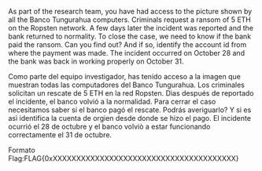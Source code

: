 As part of the research team, you have had access to the picture shown by all the Banco Tungurahua computers. Criminals request a ransom of 5 ETH on the Ropsten network. A few days later the incident was reported and the bank returned to normality. To close the case, we need to know if the bank paid the ransom. Can you find out? And if so, identify the account id from where the payment was made. The incident occurred on October 28 and the bank was back in working properly on October 31.

Como parte del equipo investigador, has tenido acceso a la imagen que muestran todas las computadores del Banco Tungurahua. Los criminales solicitan un rescate de 5 ETH en la red Ropsten. Dìas después de reportado el incidente, el banco volvió a la normalidad. Para cerrar el caso necesitamos saber si el banco pagó el rescate. Podrás averiguarlo? Y si es asì identifica la cuenta de orgien desde donde se hizo el pago. El incidente ocurrió el 28 de octubre y el banco volviò a estar funcionando correctamente el 31 de octubre.

Formato Flag:FLAG{0xXXXXXXXXXXXXXXXXXXXXXXXXXXXXXXXXXXXXXXX}